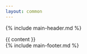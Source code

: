 ```yaml
---
layout: common
---
```

<!-- markdownlint-disable -->
{% include main-header.md %}
<div id="main-content">
  {{ content }}
</div>
{% include main-footer.md %}